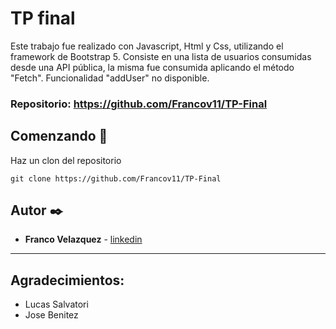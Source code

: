 # TP final

Este trabajo fue realizado con Javascript, Html y Css, utilizando el framework de Bootstrap 5.
Consiste en una lista de usuarios consumidas desde una API pública, la misma fue consumida aplicando el método "Fetch".
Funcionalidad "addUser" no disponible.

### Repositorio: https://github.com/Francov11/TP-Final

## Comenzando 🚀

Haz un clon del repositorio

```
git clone https://github.com/Francov11/TP-Final
```

## Autor ✒️

* **Franco Velazquez** - [linkedin](https://www.linkedin.com/in/franco-velazquez-6ab986208/) 

---

## Agradecimientos: 

- Lucas Salvatori
- Jose Benitez